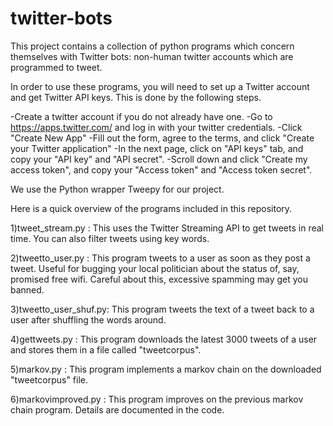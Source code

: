 # twitter-bots

This project contains a collection of python programs which concern themselves with Twitter bots: non-human twitter accounts which are programmed to tweet. 

In order to use these programs, you will need to set up a Twitter account and get Twitter API keys. This is done by the following steps. 

-Create a twitter account if you do not already have one.
-Go to https://apps.twitter.com/ and log in with your twitter credentials.
-Click "Create New App"
-Fill out the form, agree to the terms, and click "Create your Twitter application"
-In the next page, click on "API keys" tab, and copy your "API key" and "API secret".
-Scroll down and click "Create my access token", and copy your "Access token" and "Access token secret".

We use the Python wrapper Tweepy for our project. 

Here is a quick overview of the programs included in this repository.

1)tweet_stream.py : This uses the Twitter Streaming API to get tweets in real time. You can also filter tweets using key words. 

2)tweetto_user.py : This program tweets to a user as soon as they post a tweet. Useful for bugging your local politician about the status of, say, promised free wifi. Careful about this, excessive spamming may get you banned.

3)tweetto_user_shuf.py: This program tweets the text of a tweet back to a user after shuffling the words around. 

4)gettweets.py : This program downloads the latest 3000 tweets of a user and stores them in a file called "tweetcorpus". 

5)markov.py : This program implements a markov chain on the downloaded "tweetcorpus" file. 

6)markovimproved.py : This program improves on the previous markov chain program. Details are documented in the code. 

